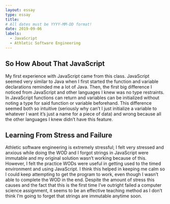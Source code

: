 ```yaml
---
layout: essay
type: essay
title: 
# All dates must be YYYY-MM-DD format!
date: 2019-09-06
labels:
  - JavaScript 
  - Athletic Software Engineering
---
```


## So How About That JavaScript 
My first experience with JavaScript came from this class. JavaScript seemed very similar to Java when I first started the function and variable declarations reminded me a lot of Java. Then, the first big difference I noticed from JavaScript and other languages I knew was no type restraints. In JavaScript functions can return and variables can be initialized without noting a type for said function or variable beforehand. This difference seemed both so intuitive (seriously why can’t I just initialize a variable to whatever I want it’s just a name for a piece of data) and wrong because all the other languages I knew didn’t have this feature. 

## Learning From Stress and Failure
Athletic software engineering is extremely stressful; I felt very stressed and anxious while doing the WOD and I forgot strings in JavaScript were immutable and my original solution wasn’t working because of this. However, I felt the practice WODs were useful in getting used to the timed environment and using JavaScript. I think this helped in keeping me calm so I could keep attempting to get the program to work, even though I wasn’t able to complete the WOD in the end. Despite the amount of stress this causes and the fact that this is the first time I’ve outright failed a computer science assignment, it seems to be an effective teaching method as I don’t think I’m going to forget that strings are immutable anytime soon. 
